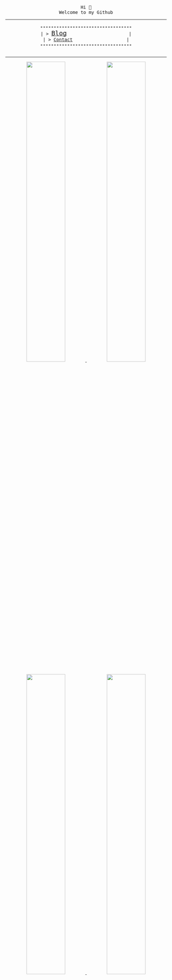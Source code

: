 
<!-- had to do this weird formatting because nice formatting leaver uneeded spacing -->
<pre><div align="center">
Hi 👋
Welcome to my Github
<hr /><b>----------------------------------</b>
| > <a href="https://antony.cloud"><font size="+2">Blog</font></a>                       |
| > <a href="https://antony.contact">Contact</a>                    |
<b>----------------------------------</b>
</div>
</pre>

<hr />

<div align="center">
  <a href="https://antony.cloud">
    <img src="https://cards.antony.cloud/cloud" style="width: 49%; height: auto;" />
  </a>
  <a href="https://antony.contact">
    <img src="https://cards.antony.cloud/contact" style="width: 49%; height: auto;" />
  </a>
  <a href="https://github.com/antony1060">
    <img src="https://cards.antony.cloud/github" style="width: 49%; height: auto;" />
  </a>
  <a href="https://antony.domains">
    <img src="https://cards.antony.cloud/domains" style="width: 49%; height: auto;" />
  </a>
</div>
